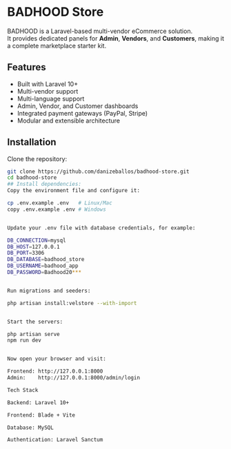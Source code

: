# BADHOOD Store

BADHOOD is a Laravel-based multi-vendor eCommerce solution.  
It provides dedicated panels for **Admin**, **Vendors**, and **Customers**, making it a complete marketplace starter kit.

## Features

- Built with Laravel 10+
- Multi-vendor support
- Multi-language support
- Admin, Vendor, and Customer dashboards
- Integrated payment gateways (PayPal, Stripe)
- Modular and extensible architecture

## Installation

Clone the repository:

```sh
git clone https://github.com/danizeballos/badhood-store.git
cd badhood-store
## Install dependencies:
Copy the environment file and configure it:

cp .env.example .env   # Linux/Mac
copy .env.example .env # Windows


Update your .env file with database credentials, for example:

DB_CONNECTION=mysql
DB_HOST=127.0.0.1
DB_PORT=3306
DB_DATABASE=badhood_store
DB_USERNAME=badhood_app
DB_PASSWORD=Badhood20***


Run migrations and seeders:

php artisan install:velstore --with-import


Start the servers:

php artisan serve
npm run dev


Now open your browser and visit:

Frontend: http://127.0.0.1:8000
Admin:    http://127.0.0.1:8000/admin/login

Tech Stack

Backend: Laravel 10+

Frontend: Blade + Vite

Database: MySQL

Authentication: Laravel Sanctum
